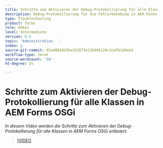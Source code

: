 ```yaml
---
title: Schritte zum Aktivieren der Debug-Protokollierung für alle Klassen in AEM Forms OSGi
description: Debug-Protokollierung für die Fehlerbehebung in AEM Forms OSGi konfigurieren
type: Troubleshooting
product: forms
role: Admin
level: Intermediate
version: 6.5
topic: 'Administration   '
index: y
source-git-commit: 65a40826d3be322673e116d98124c3cbfb1d6eb4
workflow-type: tm+mt
source-wordcount: '50'
ht-degree: 2%

---
```




# Schritte zum Aktivieren der Debug-Protokollierung für alle Klassen in AEM Forms OSGi

*In diesem Video werden die Schritte zum Aktivieren der Debug-Protokollierung für alle Klassen in AEM Forms OSGi erläutert.*

>[!VIDEO](https://video.tv.adobe.com/v/335521?quality=9&learn=on)